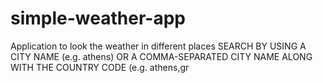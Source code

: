 # simple-weather-app
Application to look the weather in different places 
SEARCH BY USING A CITY NAME (e.g. athens) OR A COMMA-SEPARATED CITY NAME ALONG WITH THE COUNTRY CODE (e.g. athens,gr
